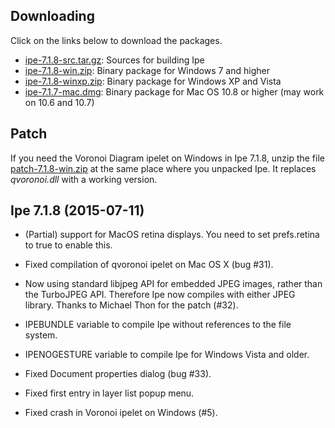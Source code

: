 Downloading
-----------

Click on the links below to download the packages.

* [ipe-7.1.8-src.tar.gz](/otfried/ipe/raw/master/releases/7.1/ipe-7.1.8-src.tar.gz):  Sources for building Ipe
* [ipe-7.1.8-win.zip](/otfried/ipe/raw/master/releases/7.1/ipe-7.1.8-win.zip): Binary package for Windows 7 and higher
* [ipe-7.1.8-winxp.zip](/otfried/ipe/raw/master/releases/7.1/ipe-7.1.8-winxp.zip): Binary package for Windows XP and Vista
* [ipe-7.1.7-mac.dmg](/otfried/ipe/raw/master/releases/7.1/ipe-7.1.8-mac.dmg): Binary package for Mac OS 10.8 or higher (may work on 10.6 and 10.7)



Patch
-----

If you need the Voronoi Diagram ipelet on Windows in Ipe 7.1.8, unzip
the file [patch-7.1.8-win.zip](/otfried/ipe/raw/master/releases/7.1/patch-7.1.8-win.zip) at the same place where you unpacked Ipe.  It replaces *qvoronoi.dll* with a working version.




Ipe 7.1.8 (2015-07-11)
----------------------

 * (Partial) support for MacOS retina displays.  You need to set
   prefs.retina to true to enable this.

 * Fixed compilation of qvoronoi ipelet on Mac OS X (bug #31).

 * Now using standard libjpeg API for embedded JPEG images, rather
   than the TurboJPEG API.  Therefore Ipe now compiles with either
   JPEG library.  Thanks to Michael Thon for the patch (#32).

 * IPEBUNDLE variable to compile Ipe without references to the file
   system. 

 * IPENOGESTURE variable to compile Ipe for Windows Vista and older.

 * Fixed Document properties dialog (bug #33).

 * Fixed first entry in layer list popup menu.

 * Fixed crash in Voronoi ipelet on Windows (#5).

